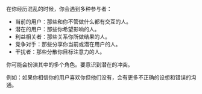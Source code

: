 在你经历混乱的时候，你会遇到多种参与者：

- 当前的用户：那些和你不管做什么都有交互的人。
- 潜在的用户：那些你希望影响的人。
- 利益相关者：那些关系你所做结果的人。
- 竞争对手：那些分享你当前或潜在用户的人。
- 干扰者：那些分散你目标注意力的人。

你可能会扮演其中的多个角色。要意识到潜在的冲突。

例如：如果你相信你的用户喜欢你但他们没有，会有更多不正确的设想和错误的沟通。
